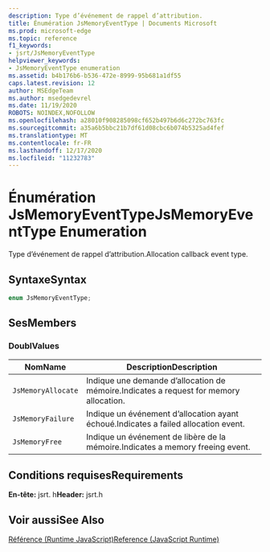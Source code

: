 ```yaml
---
description: Type d’événement de rappel d’attribution.
title: Énumération JsMemoryEventType | Documents Microsoft
ms.prod: microsoft-edge
ms.topic: reference
f1_keywords:
- jsrt/JsMemoryEventType
helpviewer_keywords:
- JsMemoryEventType enumeration
ms.assetid: b4b176b6-b536-472e-8999-95b681a1df55
caps.latest.revision: 12
author: MSEdgeTeam
ms.author: msedgedevrel
ms.date: 11/19/2020
ROBOTS: NOINDEX,NOFOLLOW
ms.openlocfilehash: a28010f908285098cf652b497b6d6c272bc763fc
ms.sourcegitcommit: a35a6b5bbc21b7df61d08cbc6b074b5325ad4fef
ms.translationtype: MT
ms.contentlocale: fr-FR
ms.lasthandoff: 12/17/2020
ms.locfileid: "11232783"
---
```

# <span data-ttu-id="71a48-103">Énumération JsMemoryEventType</span><span class="sxs-lookup"><span data-stu-id="71a48-103">JsMemoryEventType Enumeration</span></span>

<span data-ttu-id="71a48-104">Type d’événement de rappel d’attribution.</span><span class="sxs-lookup"><span data-stu-id="71a48-104">Allocation callback event type.</span></span>  
  
## <span data-ttu-id="71a48-105">Syntaxe</span><span class="sxs-lookup"><span data-stu-id="71a48-105">Syntax</span></span>  
  
```cpp  
enum JsMemoryEventType;  
```  
  
## <span data-ttu-id="71a48-106">Ses</span><span class="sxs-lookup"><span data-stu-id="71a48-106">Members</span></span>  
  
### <span data-ttu-id="71a48-107">Doubl</span><span class="sxs-lookup"><span data-stu-id="71a48-107">Values</span></span>  
  
|<span data-ttu-id="71a48-108">Nom</span><span class="sxs-lookup"><span data-stu-id="71a48-108">Name</span></span>|<span data-ttu-id="71a48-109">Description</span><span class="sxs-lookup"><span data-stu-id="71a48-109">Description</span></span>|  
|----------|-----------------|  
|`JsMemoryAllocate`|<span data-ttu-id="71a48-110">Indique une demande d’allocation de mémoire.</span><span class="sxs-lookup"><span data-stu-id="71a48-110">Indicates a request for memory allocation.</span></span>|  
|`JsMemoryFailure`|<span data-ttu-id="71a48-111">Indique un événement d’allocation ayant échoué.</span><span class="sxs-lookup"><span data-stu-id="71a48-111">Indicates a failed allocation event.</span></span>|  
|`JsMemoryFree`|<span data-ttu-id="71a48-112">Indique un événement de libère de la mémoire.</span><span class="sxs-lookup"><span data-stu-id="71a48-112">Indicates a memory freeing event.</span></span>|  
  
## <span data-ttu-id="71a48-113">Conditions requises</span><span class="sxs-lookup"><span data-stu-id="71a48-113">Requirements</span></span>  
 <span data-ttu-id="71a48-114">**En-tête:** jsrt. h</span><span class="sxs-lookup"><span data-stu-id="71a48-114">**Header:** jsrt.h</span></span>  
  
## <span data-ttu-id="71a48-115">Voir aussi</span><span class="sxs-lookup"><span data-stu-id="71a48-115">See Also</span></span>  
 [<span data-ttu-id="71a48-116">Référence (Runtime JavaScript)</span><span class="sxs-lookup"><span data-stu-id="71a48-116">Reference (JavaScript Runtime)</span></span>](../chakra-hosting/reference-javascript-runtime.md)
